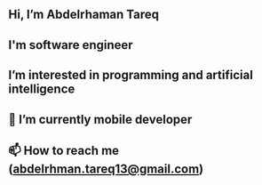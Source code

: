 ## Hi, I’m Abdelrhaman Tareq
## I'm software engineer 
## I’m interested in programming and artificial intelligence
## 🌱 I’m currently mobile developer 
## 📫 How to reach me (abdelrhman.tareq13@gmail.com)

<!---
AbdelrhamanTareq/AbdelrhamanTareq is a ✨ special ✨ repository because its `README.md` (this file) appears on your GitHub profile.
You can click the Preview link to take a look at your changes.
--->
